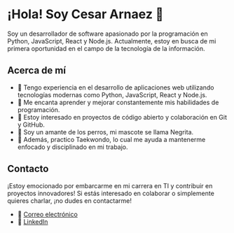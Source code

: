 # ¡Hola! Soy Cesar Arnaez 👋

Soy un desarrollador de software apasionado por la programación en Python, JavaScript, React y Node.js. Actualmente, estoy en busca de mi primera oportunidad en el campo de la tecnología de la información.

## Acerca de mí

- 🔭 Tengo experiencia en el desarrollo de aplicaciones web utilizando tecnologías modernas como Python, JavaScript, React y Node.js.
- 🌱 Me encanta aprender y mejorar constantemente mis habilidades de programación.
- 🤝 Estoy interesado en proyectos de código abierto y colaboración en Git y GitHub.
- 🐶 Soy un amante de los perros, mi mascote se llama Negrita.
- 🥋 Además, practico Taekwondo, lo cual me ayuda a mantenerme enfocado y disciplinado en mi trabajo.

## Contacto

¡Estoy emocionado por embarcarme en mi carrera en TI y contribuir en proyectos innovadores! Si estás interesado en colaborar o simplemente quieres charlar, ¡no dudes en contactarme!

- 📧 [Correo electrónico](c_arnaez.flores@hotmail.com)
- 🔗 [LinkedIn]([https://www.linkedin.com/in/cesar-arnaez/](https://www.linkedin.com/in/carnaez/))


